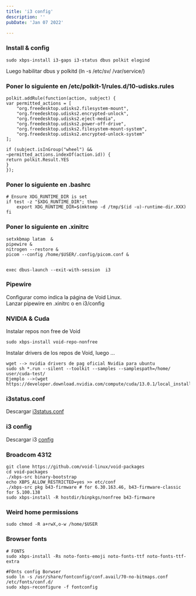 ```yaml
---
title: 'i3 config'
description: ''
pubDate: 'Jan 07 2022'

---
```


### Install & config

	sudo xbps-install i3-gaps i3-status dbus polkit elogind
Luego habilitar dbus y polkitd (ln -s /etc/sv/ /var/service/)

### Poner lo siguiente en /etc/polkit-1/rules.d/10-udisks.rules
	polkit.addRule(function(action, subject) {
    var permitted_actions = [
        "org.freedesktop.udisks2.filesystem-mount",
        "org.freedesktop.udisks2.encrypted-unlock",
        "org.freedesktop.udisks2.eject-media",
        "org.freedesktop.udisks2.power-off-drive",
        "org.freedesktop.udisks2.filesystem-mount-system",
        "org.freedesktop.udisks2.encrypted-unlock-system"
    ];

    if (subject.isInGroup("wheel") && ~permitted_actions.indexOf(action.id)) {
	return polkit.Result.YES
    }
	});

### Poner lo siguiente en .bashrc 
	# Ensure XDG_RUNTIME_DIR is set
	if test -z "$XDG_RUNTIME_DIR"; then
	    export XDG_RUNTIME_DIR=$(mktemp -d /tmp/$(id -u)-runtime-dir.XXX)
	fi

### Poner lo siguiente en .xinitrc
	setxkbmap latam  &
	pipewire &
	nitrogen --restore &
	picom --config /home/$USER/.config/picom.conf &


	exec dbus-launch --exit-with-session  i3


### Pipewire
Configurar como indica la página de Void Linux.  
Lanzar pipewire en .xinitrc o en i3/config

### NVIDIA & Cuda
Instalar repos non free de Void

	sudo xbps-install void-repo-nonfree
	
Instalar drivers de los repos de Void, luego ...
	
	wget --> nvidia drivers de pag oficial Nvidia para ubuntu
	sudo sh *.run --silent --toolkit --samples --samplespath=/home/	user/cuda-test/
	Ejemplo -->(wget https://developer.download.nvidia.com/compute/cuda/13.0.1/local_installers/cuda_13.0.1_580.82.07_linux.run)

### i3status.conf
Descargar [i3status.conf](../../public/i3status.conf)

### i3 config
Descargar i3 [config](../../public/config)

### Broadcom 4312
	git clone https://github.com/void-linux/void-packages
	cd void-packages
	./xbps-src binary-bootstrap
	echo XBPS_ALLOW_RESTRICTED=yes >> etc/conf
	./xbps-src pkg b43-firmware # for 6.30.163.46, b43-firmware-classic for 5.100.138
	sudo xbps-install -R hostdir/binpkgs/nonfree b43-firmware


### Weird home permissions
	sudo chmod -R a+rwX,o-w /home/$USER
	
### Browser fonts
	# FONTS
	sudo xbps-install -Rs noto-fonts-emoji noto-fonts-ttf noto-fonts-ttf-extra

	#FOnts config Borwser	
	sudo ln -s /usr/share/fontconfig/conf.avail/70-no-bitmaps.conf /etc/fonts/conf.d/
	sudo xbps-reconfigure -f fontconfig
